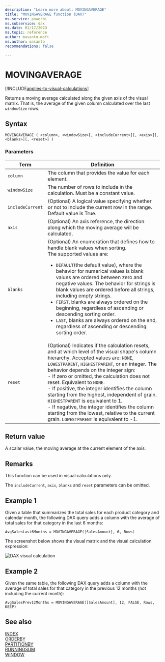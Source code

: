 ```yaml
---
description: "Learn more about: MOVINGAVERAGE"
title: "MOVINGAVERAGE function (DAX)"
ms.service: powerbi
ms.subservice: dax
ms.date: 01/17/2023
ms.topic: reference
author: masanto-msft
ms.author: masanto
recommendations: false

---
```


# MOVINGAVERAGE

[!INCLUDE[applies-to-visual-calculations](includes/applies-to-visual-calculations.md)]

Returns a moving average calculated along the given axis of the visual matrix. That is, the average of the given column calculated over the last `windowSize` rows.

## Syntax

```dax
MOVINGAVERAGE ( <column>, <windowSize>[, <includeCurrent>][, <axis>][, <blanks>][, <reset>] )
```

### Parameters

|Term|Definition|
|--------|--------------|
|`column`|The column that provides the value for each element.|
|`windowSize`|The number of rows to include in the calculation. Must be a constant value.|
|`includeCurrent`|(Optional) A logical value specifying whether or not to include the current row in the range. Default value is True.|
|`axis`|(Optional) An axis reference, the direction along which the moving average will be calculated.|
|`blanks`|(Optional) An enumeration that defines how to handle blank values when sorting. </br>The supported values are:<ul><li>`DEFAULT`(the default value), where the behavior for numerical values is blank values are ordered between zero and negative values. The behavior for strings is blank values are ordered before all strings, including empty strings.</li><li>`FIRST`, blanks are always ordered on the beginning, regardless of ascending or descending sorting order.</li><li>`LAST`, blanks are always ordered on the end, regardless of ascending or descending sorting order. </li></ul>|
|`reset`|(Optional) Indicates if the calculation resets, and at which level of the visual shape's column hierarchy. Accepted values are: `NONE`, `LOWESTPARENT`, `HIGHESTPARENT`, or an integer. The behavior depends on the integer sign: </br> - If zero or omitted, the calculation does not reset. Equivalent to `NONE`. </br> - If positive, the integer identifies the column starting from the highest, independent of grain. `HIGHESTPARENT` is equivalent to 1. </br> - If negative, the integer identifies the column starting from the lowest, relative to the current grain. `LOWESTPARENT` is equivalent to -1. |

## Return value

A scalar value, the moving average at the current element of the axis.

## Remarks

This function can be used in visual calculations only.

The `includeCurrent`, `axis`, `blanks` and `reset` parameters can be omitted.

## Example 1

Given a table that summarizes the total sales for each product category and calendar month, the following DAX query adds a column with the average of total sales for that category in the last 6 months:

```dax
AvgSalesLast6Months = MOVINGAVERAGE([SalesAmount], 6, Rows)
```

The screenshot below shows the visual matrix and the visual calculation expression:

![DAX visual calculation](media/dax-queries/dax-visualcalc-movingaverage.png)

## Example 2

Given the same table, the following DAX query adds a column with the average of total sales for that category in the previous 12 months (not including the current month):

```dax
AvgSalesPrev12Months = MOVINGAVERAGE([SalesAmount], 12, FALSE, Rows, KEEP)
```

## See also

[INDEX](index-function-dax.md)  
[ORDERBY](orderby-function-dax.md)  
[PARTITIONBY](partitionby-function-dax.md)  
[RUNNINGSUM](runningsum-function-dax.md)  
[WINDOW](window-function-dax.md)  
